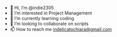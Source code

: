 - 👋 Hi, I’m @indie2305
- 👀 I’m interested in Project Management
- 🌱 I’m currently learning coding
- 💞️ I’m looking to collaborate on scripts
- 📫 How to reach me indelicatochiara@gmail.com

<!---
indie2305/indie2305 is a ✨ special ✨ repository because its `README.md` (this file) appears on your GitHub profile.
You can click the Preview link to take a look at your changes.
--->
